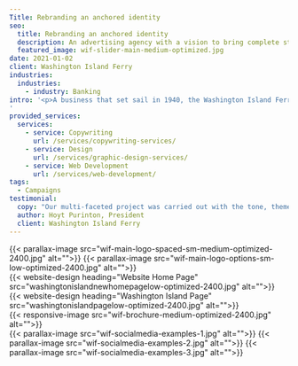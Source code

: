 ```yaml
---
Title: Rebranding an anchored identity
seo:
  title: Rebranding an anchored identity
  description: An advertising agency with a vision to bring complete strategic development and creative execution capabilities into one roll-up-your-sleeves, hard-working kind of ad agency.
  featured_image: wif-slider-main-medium-optimized.jpg
date: 2021-01-02
client: Washington Island Ferry
industries:
  industries:
    - industry: Banking
intro: '<p>A business that set sail in 1940, the Washington Island Ferry has been a thriving and vital conduit to island life and tourism for decades. After years of promoting the island and its sole source of transportation under a well-established brand, the Washington Island Ferry crew entrusted Insight to create a new brand that reflects their modern operations, but also respects their rich history with the Island community. A revamped logo, website, jingle and brochure—complemented by ongoing social media—launched right on the cusp of Washington Island’s busy season, providing fresh momentum for many successful voyages to come!</p>
'
provided_services:
  services:
    - service: Copywriting
      url: /services/copywriting-services/
    - service: Design
      url: /services/graphic-design-services/
    - service: Web Development
      url: /services/web-development/
tags:
  - Campaigns
testimonial: 
  copy: "Our multi-faceted project was carried out with the tone, theme, vision and culture we wished to convey and taken to the next level. Our business has grown beyond our imagination because of what Insight has done for us."
  author: Hoyt Purinton, President
  client: Washington Island Ferry
---
```


<div class="wrapper-md">
<div class="flex-grid">
{{< parallax-image src="wif-main-logo-spaced-sm-medium-optimized-2400.jpg" alt="">}}
{{< parallax-image src="wif-main-logo-options-sm-low-optimized-2400.jpg" alt="">}}
</div>
<div class="flex-grid">
{{< website-design heading="Website Home Page" src="washingtonislandnewhomepagelow-optimized-2400.jpg" alt="">}}
</div>
<div class="flex-grid">
{{< website-design heading="Washington Island Page" src="washingtonislandpagelow-optimized-2400.jpg" alt="">}}
</div>
<div class="flex-grid">
{{< responsive-image src="wif-brochure-medium-optimized-2400.jpg" alt="">}}
</div>
<div class="flex-grid">
{{< parallax-image src="wif-socialmedia-examples-1.jpg" alt="">}}
{{< parallax-image src="wif-socialmedia-examples-2.jpg" alt="">}}
{{< parallax-image src="wif-socialmedia-examples-3.jpg" alt="">}}
</div>
</div>
